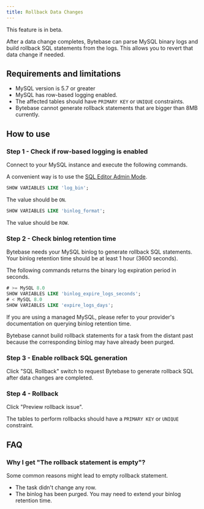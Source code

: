 ```yaml
---
title: Rollback Data Changes
---
```


<HintBlock type="warning">

This feature is in beta.

</HintBlock>

After a data change completes, Bytebase can parse MySQL binary logs and build rollback SQL statements from the logs. This allows you to revert that data change if needed.

## Requirements and limitations

- MySQL version is 5.7 or greater
- MySQL has row-based logging enabled.
- The affected tables should have `PRIMARY KEY` or `UNIQUE` constraints.
- Bytebase cannot generate rollback statements that are bigger than 8MB currently.

## How to use

### Step 1 - Check if row-based logging is enabled

Connect to your MySQL instance and execute the following commands.

A convenient way is to use the [SQL Editor Admin Mode](/docs/sql-editor/admin-mode).

```sql
SHOW VARIABLES LIKE 'log_bin';
```

The value should be `ON`.

```sql
SHOW VARIABLES LIKE 'binlog_format';
```

The value should be `ROW`.

### Step 2 - Check binlog retention time

Bytebase needs your MySQL binlog to generate rollback SQL statements. Your binlog retention time should be at least 1 hour (3600 seconds).

The following commands returns the binary log expiration period in seconds.

```sql
# >= MySQL 8.0
SHOW VARIABLES LIKE 'binlog_expire_logs_seconds';
# < MySQL 8.0
SHOW VARIABLES LIKE 'expire_logs_days';
```

<HintBlock type="info">

If you are using a managed MySQL, please refer to your provider's documentation on querying binlog retention time.

</HintBlock>

<HintBlock type="warning">

Bytebase cannot build rollback statements for a task from the distant past because the corresponding binlog may have already been purged.

</HintBlock>

### Step 3 - Enable rollback SQL generation

Click "SQL Rollback" switch to request Bytebase to generate rollback SQL after data changes are completed.

### Step 4 - Rollback

Click "Preview rollback issue".

<HintBlock type="warning">

The tables to perform rollbacks should have a `PRIMARY KEY` or `UNIQUE` constraint.

</HintBlock>

## FAQ

### Why I get "The rollback statement is empty"?

Some common reasons might lead to empty rollback statement.

- The task didn't change any row.
- The binlog has been purged. You may need to extend your binlog retention time.
